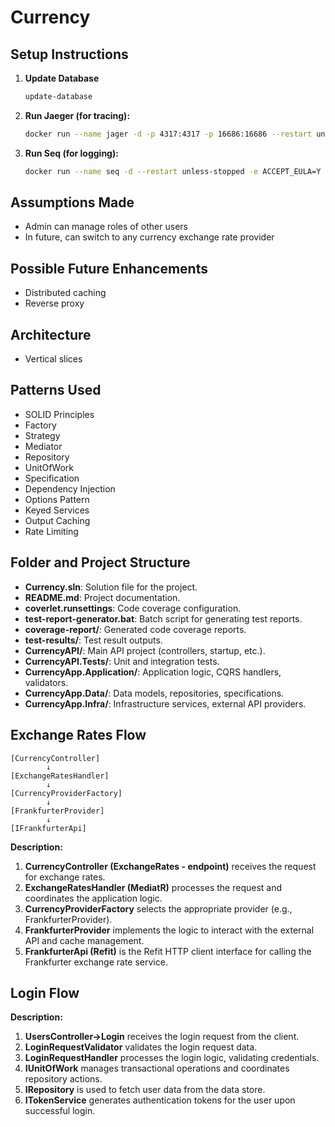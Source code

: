 # Currency

## Setup Instructions

1. **Update Database**
   ```sh
   update-database
   ```
2. **Run Jaeger (for tracing):**
   ```sh
   docker run --name jager -d -p 4317:4317 -p 16686:16686 --restart unless-stopped jaegertracing/all-in-one:latest
   ```
3. **Run Seq (for logging):**
   ```sh
   docker run --name seq -d --restart unless-stopped -e ACCEPT_EULA=Y -p 5341:80 datalust/seq:latest
   ```

## Assumptions Made
- Admin can manage roles of other users
- In future, can switch to any currency exchange rate provider

## Possible Future Enhancements
- Distributed caching
- Reverse proxy

## Architecture
- Vertical slices

## Patterns Used
- SOLID Principles
- Factory
- Strategy
- Mediator
- Repository
- UnitOfWork
- Specification
- Dependency Injection
- Options Pattern
- Keyed Services
- Output Caching
- Rate Limiting

## Folder and Project Structure
- **Currency.sln**: Solution file for the project.
- **README.md**: Project documentation.
- **coverlet.runsettings**: Code coverage configuration.
- **test-report-generator.bat**: Batch script for generating test reports.
- **coverage-report/**: Generated code coverage reports.
- **test-results/**: Test result outputs.
- **CurrencyAPI/**: Main API project (controllers, startup, etc.).
- **CurrencyAPI.Tests/**: Unit and integration tests.
- **CurrencyApp.Application/**: Application logic, CQRS handlers, validators.
- **CurrencyApp.Data/**: Data models, repositories, specifications.
- **CurrencyApp.Infra/**: Infrastructure services, external API providers.

## Exchange Rates Flow

```
[CurrencyController]
        ↓
[ExchangeRatesHandler]
        ↓
[CurrencyProviderFactory]
        ↓
[FrankfurterProvider]
        ↓
[IFrankfurterApi]
```

**Description:**
1. **CurrencyController (ExchangeRates - endpoint)** receives the request for exchange rates.
2. **ExchangeRatesHandler (MediatR)** processes the request and coordinates the application logic.
3. **CurrencyProviderFactory** selects the appropriate provider (e.g., FrankfurterProvider).
4. **FrankfurterProvider** implements the logic to interact with the external API and cache management.
5. **FrankfurterApi (Refit)** is the Refit HTTP client interface for calling the Frankfurter exchange rate service.

## Login Flow
**Description:**
1. **UsersController->Login** receives the login request from the client.
2. **LoginRequestValidator** validates the login request data.
3. **LoginRequestHandler** processes the login logic, validating credentials.
4. **IUnitOfWork** manages transactional operations and coordinates repository actions.
5. **IRepository** is used to fetch user data from the data store.
6. **ITokenService** generates authentication tokens for the user upon successful login.